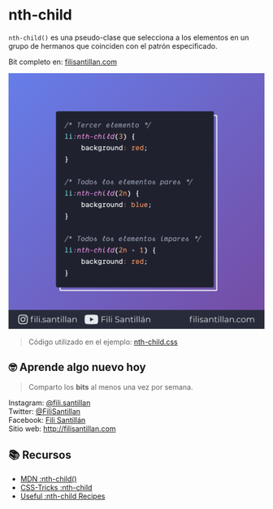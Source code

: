 # nth-child

`nth-child()` es una pseudo-clase que selecciona a los elementos en un grupo de hermanos que coinciden con el patrón especificado.

Bit completo en: [filisantillan.com](https://filisantillan.com/bits/nth-child/)

![useState Hook](./nth-child.png)

> Código utilizado en el ejemplo: [nth-child.css](./nth-child.css)

## 🤓 Aprende algo nuevo hoy

> Comparto los **bits** al menos una vez por semana.

Instagram: [@fili.santillan](https://www.instagram.com/fili.santillan/)  
Twitter: [@FiliSantillan](https://twitter.com/FiliSantillan)  
Facebook: [Fili Santillán](https://www.facebook.com/FiliSantillan96/)  
Sitio web: http://filisantillan.com

## 📚 Recursos

- [MDN :nth-child()](https://developer.mozilla.org/en-US/docs/Web/CSS/:nth-child)
- [CSS-Tricks :nth-child](https://css-tricks.com/almanac/selectors/n/nth-child/)
- [Useful :nth-child Recipes](https://css-tricks.com/useful-nth-child-recipies/)
